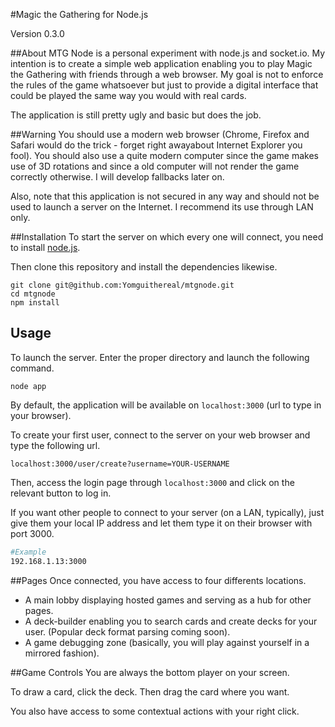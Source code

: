 #Magic the Gathering for Node.js

Version 0.3.0

##About
MTG Node is a personal experiment with node.js and socket.io. My intention is to create a simple web application enabling you to play Magic the Gathering with friends through a web browser. My goal is not to enforce the rules of the game whatsoever but just to provide a digital interface that could be played the same way you would with real cards.

The application is still pretty ugly and basic but does the job.

##Warning
You should use a modern web browser (Chrome, Firefox and Safari would do the trick - forget right awayabout Internet Explorer you fool). You should also use a quite modern computer since the game makes use of 3D rotations and since a old computer will not render the game correctly otherwise. I will develop fallbacks later on.

Also, note that this application is not secured in any way and should not be used to launch a server on the
Internet. I recommend its use through LAN only.

##Installation
To start the server on which every one will connect, you need to install [node.js](http://nodejs.org/).

Then clone this repository and install the dependencies likewise.
```
git clone git@github.com:Yomguithereal/mtgnode.git
cd mtgnode
npm install
```

## Usage
To launch the server. Enter the proper directory and launch the following command.

```
node app
```

By default, the application will be available on `localhost:3000` (url to type in your browser).

To create your first user, connect to the server on your web browser and type the following url.

```
localhost:3000/user/create?username=YOUR-USERNAME
```

Then, access the login page through `localhost:3000` and click on the relevant button to log in.

If you want other people to connect to your server (on a LAN, typically), just give them your local IP address
and let them type it on their browser with port 3000.

```bash
#Example
192.168.1.13:3000
```

##Pages
Once connected, you have access to four differents locations.

* A main lobby displaying hosted games and serving as a hub for other pages.
* A deck-builder enabling you to search cards and create decks for your user. (Popular deck format parsing coming soon).
* A game debugging zone (basically, you will play against yourself in a mirrored fashion).

##Game Controls
You are always the bottom player on your screen.

To draw a card, click the deck. Then drag the card where you want.

You also have access to some contextual actions with your right click.
